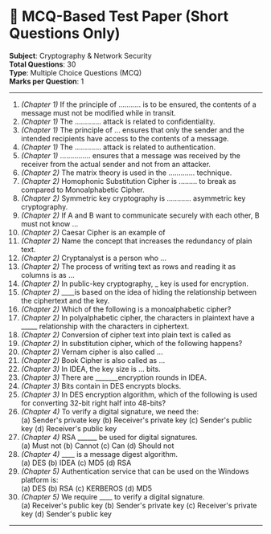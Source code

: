 # 📘 MCQ-Based Test Paper (Short Questions Only)
**Subject**: Cryptography & Network Security  
**Total Questions**: 30  
**Type**: Multiple Choice Questions (MCQ)  
**Marks per Question**: 1  

---

1. *(Chapter 1)* If the principle of ........... is to be ensured, the contents of a message must not be modified while in transit.  
2. *(Chapter 1)* The ............. attack is related to confidentiality.  
3. *(Chapter 1)* The principle of ... ensures that only the sender and the intended recipients have access to the contents of a message.  
4. *(Chapter 1)* The ............. attack is related to authentication.  
5. *(Chapter 1)* …………… ensures that a message was received by the receiver from the actual sender and not from an attacker.  
6. *(Chapter 2)* The matrix theory is used in the ............. technique.  
7. *(Chapter 2)* Homophonic Substitution Cipher is ......... to break as compared to Monoalphabetic Cipher.  
8. *(Chapter 2)* Symmetric key cryptography is ............ asymmetric key cryptography.  
9. *(Chapter 2)* If A and B want to communicate securely with each other, B must not know ...  
10. *(Chapter 2)* Caesar Cipher is an example of  
11. *(Chapter 2)* Name the concept that increases the redundancy of plain text.  
12. *(Chapter 2)* Cryptanalyst is a person who ...  
13. *(Chapter 2)* The process of writing text as rows and reading it as columns is as ...  
14. *(Chapter 2)* In public-key cryptography, _ key is used for encryption.  
15. *(Chapter 2)* ____is based on the idea of hiding the relationship between the ciphertext and the key.  
16. *(Chapter 2)* Which of the following is a monoalphabetic cipher?  
17. *(Chapter 2)* In polyalphabetic cipher, the characters in plaintext have a _____ relationship with the characters in ciphertext.  
18. *(Chapter 2)* Conversion of cipher text into plain text is called as  
19. *(Chapter 2)* In substitution cipher, which of the following happens?  
20. *(Chapter 2)* Vernam cipher is also called ...  
21. *(Chapter 2)* Book Cipher is also called as ...  
22. *(Chapter 3)* In IDEA, the key size is ... bits.  
23. *(Chapter 3)* There are _______encryption rounds in IDEA.  
24. *(Chapter 3)* Bits contain in DES encrypts blocks.  
25. *(Chapter 3)* In DES encryption algorithm, which of the following is used for converting 32-bit right half into 48-bits?  
26. *(Chapter 4)* To verify a digital signature, we need the:  
    (a) Sender's private key (b) Receiver's private key (c) Sender's public key (d) Receiver's public key  
27. *(Chapter 4)* RSA ______ be used for digital signatures.  
    (a) Must not (b) Cannot (c) Can (d) Should not  
28. *(Chapter 4)* ____ is a message digest algorithm.  
    (a) DES (b) IDEA (c) MD5 (d) RSA  
29. *(Chapter 5)* Authentication service that can be used on the Windows platform is:  
    (a) DES (b) RSA (c) KERBEROS (d) MD5  
30. *(Chapter 5)* We require ____ to verify a digital signature.  
    (a) Receiver's public key (b) Sender's private key (c) Receiver's private key (d) Sender's public key  

---
